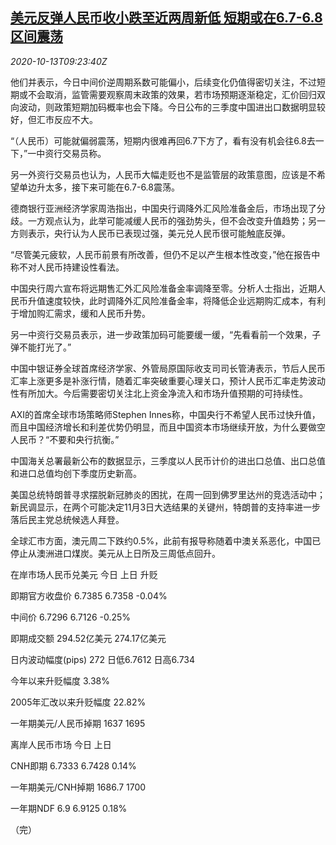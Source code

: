 <!--1602584599000-->
[美元反弹人民币收小跌至近两周新低 短期或在6.7-6.8区间震荡](https://cn.reuters.com/article/china-yuan-fx-1013-idCNKBS26Y14U)
------

<div><i>2020-10-13T09:23:40Z</i></div><p>他们并表示，今日中间价逆周期系数可能偏小，后续变化仍值得密切关注，不过短期或不会取消，监管需要观察周末政策的效果，若市场预期逐渐稳定，汇价回归双向波动，则政策短期加码概率也会下降。今日公布的三季度中国进出口数据明显较好，但汇市反应不大。</p><p>“（人民币）可能就偏弱震荡，短期内很难再回6.7下方了，看有没有机会往6.8去一下，”一中资行交易员称。</p><p>另一外资行交易员也认为，人民币大幅走贬也不是监管层的政策意图，应该是不希望单边升太多，接下来可能在6.7-6.8震荡。</p><p>德商银行亚洲经济学家周浩指出，中国央行调降外汇风险准备金后，市场出现了分歧。一方观点认为，此举可能减缓人民币的强劲势头，但不会改变升值趋势；另一方则表示，央行认为人民币已表现过强，美元兑人民币很可能触底反弹。</p><p>“尽管美元疲软，人民币前景有所改善，但仍不足以产生根本性改变，”他在报告中称不对人民币持建设性看法。</p><p>中国央行周六宣布将远期售汇外汇风险准备金率调降至零。分析人士指出，近期人民币升值速度较快，此时调降外汇风险准备金率，将降低企业远期购汇成本，有利于增加购汇需求，缓和人民币升势。</p><p>另一中资行交易员表示，进一步政策加码可能要缓一缓，“先看看前一个效果，子弹不能打光了。”</p><p>中国中银证券全球首席经济学家、外管局原国际收支司司长管涛表示，节后人民币汇率上涨更多是补涨行情，随着汇率突破重要心理关口，预计人民币汇率走势波动性有所加大。今后需要密切关注北上资金净流入和市场升值预期的可持续性。</p><p>AXI的首席全球市场策略师Stephen Innes称，中国央行不希望人民币过快升值，而且中国经济增长和利差优势仍明显，而且中国资本市场继续开放，为什么要做空人民币？“不要和央行抗衡。”</p><p>中国海关总署最新公布的数据显示，三季度以人民币计价的进出口总值、出口总值和进口总值均创下季度历史新高。</p><p>美国总统特朗普寻求摆脱新冠肺炎的困扰，在周一回到佛罗里达州的竞选活动中；新民调显示，在两个可能决定11月3日大选结果的关键州，特朗普的支持率进一步落后民主党总统候选人拜登。</p><p>全球汇市方面，澳元周二下跌约0.5%，此前有报导称随着中澳关系恶化，中国已停止从澳洲进口煤炭。美元从上日所及三周低点回升。</p><p>在岸市场人民币兑美元 今日 上日 升贬</p><p>即期官方收盘价 6.7385 6.7358 -0.04%</p><p>中间价 6.7296 6.7126 -0.25%</p><p>即期成交额 294.52亿美元 274.17亿美元</p><p>日内波动幅度(pips) 272 日低6.7612 日高6.734</p><p>今年以来升贬幅度 3.38%</p><p>2005年汇改以来升贬幅度 22.82%</p><p>一年期美元/人民币掉期 1637 1695</p><p>离岸人民币市场 今日 上日</p><p>CNH即期 6.7333 6.7428 0.14%</p><p>一年期美元/CNH掉期 1686.7 1700</p><p>一年期NDF 6.9 6.9125 0.18%</p><p>（完）</p>
